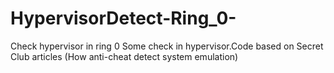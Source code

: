 # HypervisorDetect-Ring_0-
Check hypervisor in ring 0
Some check in hypervisor.Code based on Secret Club articles (How anti-cheat detect system emulation)  

